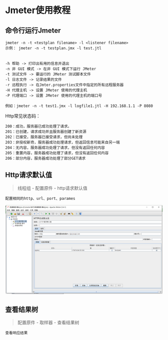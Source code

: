 # Jmeter使用教程



## 命令行运行Jmeter

```
jmeter -n -t <testplan filename> -l <listener filename>
示例： jmeter -n -t testplan.jmx -l test.jtl


-h 帮助 -> 打印出有用的信息并退出
-n 非 GUI 模式 -> 在非 GUI 模式下运行 JMeter
-t 测试文件 -> 要运行的 JMeter 测试脚本文件
-l 日志文件 -> 记录结果的文件
-r 远程执行 -> 在Jmter.properties文件中指定的所有远程服务器
-H 代理主机 -> 设置 JMeter 使用的代理主机
-P 代理端口 -> 设置 JMeter 使用的代理主机的端口号

例如：jmeter -n -t test1.jmx -l logfile1.jtl -H 192.168.1.1 -P 8080
```



Http常见状态码：

```
200：成功，服务器已成功处理了请求。
201：已创建，请求成功并且服务器创建了新资源
202：已接受，服务器已接受请求，但尚未处理
203：非授权新奇，服务器成功处理请求，但返回信息可能来自另一端
204：无内容，服务器成功处理了请求，但没有返回任何内容
205：重置内容，服务器成功处理了请求，但没有返回任何内容
206：部分内容，服务器成功处理了部分GET请求 
```



## Http请求默认值

> 线程组 - 配置原件 - http请求默认值

```
配置相同的http、url、port、parames
```

![image-20210718100538537](resource_img/image-20210718100538537.png)



## 查看结果树

> 配置原件 - 取样器 - 查看结果树

```
查看响应结果
```

